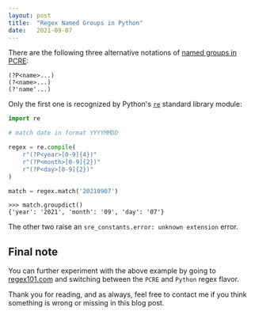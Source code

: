 ```yaml
---
layout: post
title:  "Regex Named Groups in Python"
date:   2021-09-07
---
```


There are the following three alternative notations of
[named groups in PCRE][wiki]:

```regexp
(?P<name>...)
(?<name>...)
(?'name'...)
```

Only the first one is recognized by Python's [`re`][re] standard library module:

```python
import re

# match date in format YYYYMMDD

regex = re.compile(
    r"(?P<year>[0-9]{4})"
    r"(?P<month>[0-9]{2})"
    r"(?P<day>[0-9]{2})"
)

match = regex.match('20210907')
```

```pycon
>>> match.groupdict()
{'year': '2021', 'month': '09', 'day': '07'}
```

The other two raise an `sre_constants.error: unknown extension` error.

## Final note

You can further experiment with the above example by going to
[regex101.com][regex101] and switching between the `PCRE` and `Python` regex
flavor.

Thank you for reading, and as always, feel free to contact me if you think
something is wrong or missing in this blog post.

[wiki]: https://en.wikipedia.org/wiki/Perl_Compatible_Regular_Expressions#Named_subpatterns
[re]: https://docs.python.org/3/library/re.html#regular-expression-syntax
[regex101]: https://regex101.com/r/xF7IuH/1
